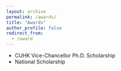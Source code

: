 ```yaml
---
layout: archive
permalink: /awards/
title: "Awards"
author_profile: false
redirect_from:
  - /award
---
```





- CUHK Vice-Chancellor Ph.D. Scholarship
- National Scholarship
